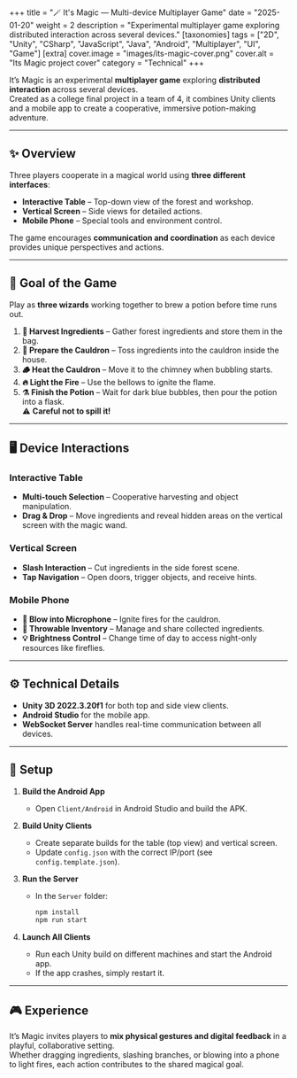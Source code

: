 +++
title = "🪄 It's Magic — Multi-device Multiplayer Game"
date = "2025-01-20"
weight = 2
description = "Experimental multiplayer game exploring distributed interaction across several devices."
[taxonomies]
tags = ["2D", "Unity", "CSharp", "JavaScript", "Java", "Android", "Multiplayer", "UI", "Game"]
[extra]
cover.image = "images/its-magic-cover.png"
cover.alt = "Its Magic project cover"
category = "Technical"
+++

It’s Magic is an experimental **multiplayer game** exploring **distributed interaction** across several devices.  
Created as a college final project in a team of 4, it combines Unity clients and a mobile app to create a cooperative, immersive potion-making adventure.

---

## ✨ Overview
Three players cooperate in a magical world using **three different interfaces**:
- **Interactive Table** – Top-down view of the forest and workshop.
- **Vertical Screen** – Side views for detailed actions.
- **Mobile Phone** – Special tools and environment control.

The game encourages **communication and coordination** as each device provides unique perspectives and actions.

---

## 🎯 Goal of the Game
Play as **three wizards** working together to brew a potion before time runs out.

1. **🍄 Harvest Ingredients** – Gather forest ingredients and store them in the bag.  
2. **🥣 Prepare the Cauldron** – Toss ingredients into the cauldron inside the house.  
3. **🪵 Heat the Cauldron** – Move it to the chimney when bubbling starts.  
4. **🔥 Light the Fire** – Use the bellows to ignite the flame.  
5. **⚗️ Finish the Potion** – Wait for dark blue bubbles, then pour the potion into a flask.  
⚠️ **Careful not to spill it!**

---

## 🖥️ Device Interactions

### Interactive Table
- **Multi-touch Selection** – Cooperative harvesting and object manipulation.
- **Drag & Drop** – Move ingredients and reveal hidden areas on the vertical screen with the magic wand.

### Vertical Screen
- **Slash Interaction** – Cut ingredients in the side forest scene.
- **Tap Navigation** – Open doors, trigger objects, and receive hints.

### Mobile Phone
- **💨 Blow into Microphone** – Ignite fires for the cauldron.
- **👜 Throwable Inventory** – Manage and share collected ingredients.
- **💡 Brightness Control** – Change time of day to access night-only resources like fireflies.

---

## ⚙️ Technical Details
- **Unity 3D 2022.3.20f1** for both top and side view clients.
- **Android Studio** for the mobile app.
- **WebSocket Server** handles real-time communication between all devices.

---

## 🔧 Setup

1. **Build the Android App**  
   - Open `Client/Android` in Android Studio and build the APK.

2. **Build Unity Clients**  
   - Create separate builds for the table (top view) and vertical screen.  
   - Update `config.json` with the correct IP/port (see `config.template.json`).

3. **Run the Server**  
   - In the `Server` folder:  
     ```bash
     npm install
     npm run start
     ```

4. **Launch All Clients**  
   - Run each Unity build on different machines and start the Android app.  
   - If the app crashes, simply restart it.

---

## 🎮 Experience
It’s Magic invites players to **mix physical gestures and digital feedback** in a playful, collaborative setting.  
Whether dragging ingredients, slashing branches, or blowing into a phone to light fires, each action contributes to the shared magical goal.

